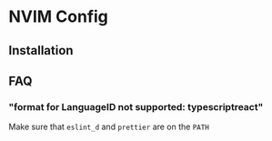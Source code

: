 # NVIM Config

## Installation

## FAQ

### "format for LanguageID not supported: typescriptreact"

Make sure that `eslint_d` and `prettier` are on the `PATH`
